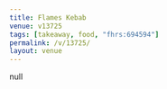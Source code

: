 ```yaml
---
title: Flames Kebab
venue: v13725
tags: [takeaway, food, "fhrs:694594"]
permalink: /v/13725/
layout: venue
---
```

null